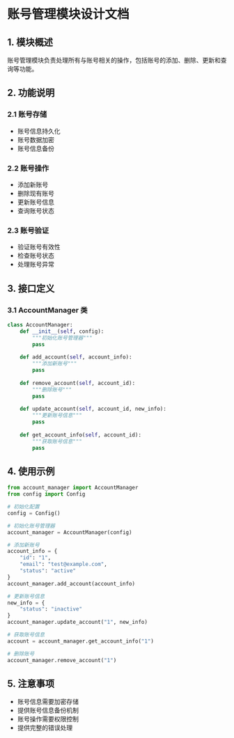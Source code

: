 # 账号管理模块设计文档

## 1. 模块概述

账号管理模块负责处理所有与账号相关的操作，包括账号的添加、删除、更新和查询等功能。

## 2. 功能说明

### 2.1 账号存储
- 账号信息持久化
- 账号数据加密
- 账号信息备份

### 2.2 账号操作
- 添加新账号
- 删除现有账号
- 更新账号信息
- 查询账号状态

### 2.3 账号验证
- 验证账号有效性
- 检查账号状态
- 处理账号异常

## 3. 接口定义

### 3.1 AccountManager 类
```python
class AccountManager:
    def __init__(self, config):
        """初始化账号管理器"""
        pass
        
    def add_account(self, account_info):
        """添加新账号"""
        pass
        
    def remove_account(self, account_id):
        """删除账号"""
        pass
        
    def update_account(self, account_id, new_info):
        """更新账号信息"""
        pass
        
    def get_account_info(self, account_id):
        """获取账号信息"""
        pass
```

## 4. 使用示例

```python
from account_manager import AccountManager
from config import Config

# 初始化配置
config = Config()

# 初始化账号管理器
account_manager = AccountManager(config)

# 添加新账号
account_info = {
    "id": "1",
    "email": "test@example.com",
    "status": "active"
}
account_manager.add_account(account_info)

# 更新账号信息
new_info = {
    "status": "inactive"
}
account_manager.update_account("1", new_info)

# 获取账号信息
account = account_manager.get_account_info("1")

# 删除账号
account_manager.remove_account("1")
```

## 5. 注意事项

- 账号信息需要加密存储
- 提供账号信息备份机制
- 账号操作需要权限控制
- 提供完整的错误处理 